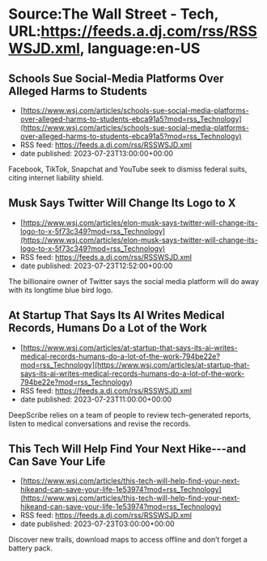 # Source:The Wall Street - Tech, URL:https://feeds.a.dj.com/rss/RSSWSJD.xml, language:en-US

## Schools Sue Social-Media Platforms Over Alleged Harms to Students
 - [https://www.wsj.com/articles/schools-sue-social-media-platforms-over-alleged-harms-to-students-ebca91a5?mod=rss_Technology](https://www.wsj.com/articles/schools-sue-social-media-platforms-over-alleged-harms-to-students-ebca91a5?mod=rss_Technology)
 - RSS feed: https://feeds.a.dj.com/rss/RSSWSJD.xml
 - date published: 2023-07-23T13:00:00+00:00

Facebook, TikTok, Snapchat and YouTube seek to dismiss federal suits, citing internet liability shield.

## Musk Says Twitter Will Change Its Logo to X
 - [https://www.wsj.com/articles/elon-musk-says-twitter-will-change-its-logo-to-x-5f73c349?mod=rss_Technology](https://www.wsj.com/articles/elon-musk-says-twitter-will-change-its-logo-to-x-5f73c349?mod=rss_Technology)
 - RSS feed: https://feeds.a.dj.com/rss/RSSWSJD.xml
 - date published: 2023-07-23T12:52:00+00:00

The billionaire owner of Twitter says the social media platform will do away with its longtime blue bird logo.

## At Startup That Says Its AI Writes Medical Records, Humans Do a Lot of the Work
 - [https://www.wsj.com/articles/at-startup-that-says-its-ai-writes-medical-records-humans-do-a-lot-of-the-work-794be22e?mod=rss_Technology](https://www.wsj.com/articles/at-startup-that-says-its-ai-writes-medical-records-humans-do-a-lot-of-the-work-794be22e?mod=rss_Technology)
 - RSS feed: https://feeds.a.dj.com/rss/RSSWSJD.xml
 - date published: 2023-07-23T11:00:00+00:00

DeepScribe relies on a team of people to review tech-generated reports, listen to medical conversations and revise the records.

## This Tech Will Help Find Your Next Hike---and Can Save Your Life
 - [https://www.wsj.com/articles/this-tech-will-help-find-your-next-hikeand-can-save-your-life-1e53974?mod=rss_Technology](https://www.wsj.com/articles/this-tech-will-help-find-your-next-hikeand-can-save-your-life-1e53974?mod=rss_Technology)
 - RSS feed: https://feeds.a.dj.com/rss/RSSWSJD.xml
 - date published: 2023-07-23T03:00:00+00:00

Discover new trails, download maps to access offline and don’t forget a battery pack.

